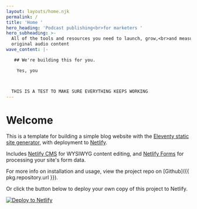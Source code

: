 ```yaml
---
layout: layouts/home.njk
permalink: /
title: 'Home '
hero_heading: 'Podcast publishing<br>for marketers '
hero_subheading: >-
  All of the tools and resources you need to launch, grow,<br>and measure your
  original audio content
wave_content: |-

   ## We're building this for you.

    Yes, you



  THIS IS A TEST TO MAKE SURE EVERYTHING KEEPS WORKING
---
```

# Welcome

This is a template for building a simple blog website with the [Eleventy static site generator](https://www.11ty.io), with deployment to [Netlify](https://www.netlify.com).

Includes [Netlify CMS](https://www.netlifycms.org) for WYSIWYG content editing, and [Netlify Forms](https://www.netlify.com/docs/form-handling) for processing your site's form data.

For more info on installation and usage, view the project repo on [Github]({{ pkg.repository.url }}).

Or click the button below to deploy your own copy of this project to Netlify.

[![Deploy to Netlify](https://www.netlify.com/img/deploy/button.svg)](https://app.netlify.com/start/deploy?repository=https://github.com/danurbanowicz/eleventy-netlify-boilerplate&stack=cms)
